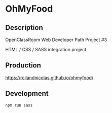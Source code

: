 # OhMyFood

## Description

OpenClassRoom Web Developer Path Project #3

HTML / CSS / SASS integration project 

## Production

https://rollandnicolas.github.io/ohmyfood/

## Development

```shell
npm run sass
```


